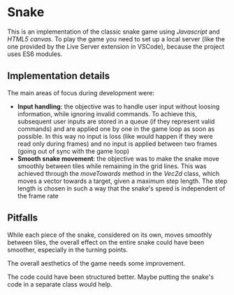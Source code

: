 # Snake
This is an implementation of the classic snake game using *Javascript* and *HTML5 canvas*. To play the game you need to set up a local server 
(like the one provided by the Live Server extension in VSCode), because the project uses ES6 modules.

## Implementation details
The main areas of focus during development were:
- **Input handling**: the objective was to handle user input without loosing information, while ignoring invalid commands. To achieve this, subsequent
  user inputs are stored in a queue (if they represent valid commands) and are applied one by one in the game loop as soon as possible. In this way
  no input is loss (like would happen if they were read only during frames) and no input is applied between two frames (going out of sync with the game loop)
- **Smooth snake movement**: the objective was to make the snake move smoothly between tiles while remaining in the grid lines. This was achieved through the 
  *moveTowards* method in the *Vec2d* class, which moves a vector towards a target, given a maximum step length. The step length is chosen in such a way that
  the snake's speed is independent of the frame rate

## Pitfalls
While each piece of the snake, considered on its own, moves smoothly between tiles, the overall effect on the entire snake could have been smoother,
especially in the turning points. 

The overall aesthetics of the game needs some improvement.

The code could have been structured better. Maybe putting the snake's code in a separate class would help.
